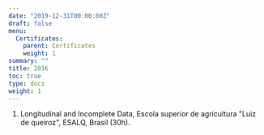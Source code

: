 ```yaml
---
date: "2019-12-31T00:00:00Z"
draft: false
menu:
  Certificates:
    parent: Certificates
    weight: 1
summary: ""
title: 2016
toc: true
type: docs
weight: 1
---
```


1. Longitudinal and Incomplete Data, Escola superior de agricultura "Luiz de queiroz", ESALQ, Brasil (30h). 
